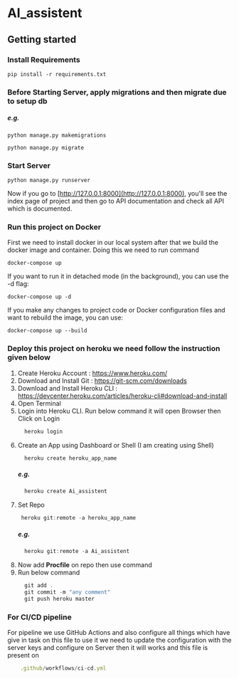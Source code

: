 # AI_assistent
## Getting started

### Install Requirements 
```
pip install -r requirements.txt
```

### Before Starting Server, apply migrations and then migrate due to setup db
##### e.g.
```
python manage.py makemigrations
```
```
python manage.py migrate
```

### Start Server
```
python manage.py runserver
```
Now if you go to [http://127.0.0.1:8000](http://127.0.0.1:8000), you'll see the index page of project and then go to API documentation and check all API which is documented.

### Run this project on Docker
First we need to install docker in our local system after that we build the docker image and container.
Doing this we need to run command 
```
docker-compose up
```
If you want to run it in detached mode (in the background), you can use the -d flag:
```
docker-compose up -d
```
If you make any changes to project code or Docker configuration files and want to rebuild the image, you can use:
```
docker-compose up --build
```

### Deploy this project on heroku we need follow the instruction given below
1. Create Heroku Account : https://www.heroku.com/
2. Download and Install Git : https://git-scm.com/downloads
3. Download and Install Heroku CLI : https://devcenter.heroku.com/articles/heroku-cli#download-and-install
4. Open Terminal
5. Login into Heroku CLI. Run below command it will open Browser then Click on Login 
    ```javascript
      heroku login 
    ```
6. Create an App using Dashboard or Shell (I am creating using Shell)
    ```javascript
      heroku create heroku_app_name
    ```
    ##### e.g.
    ```javascript
      heroku create Ai_assistent
    ```
7. Set Repo
     ```javascript
      heroku git:remote -a heroku_app_name
      ```
    ##### e.g.
    ```javascript
      heroku git:remote -a Ai_assistent
    ```
8. Now add **Procfile** on repo then use command
9. Run below command
    ```javascript
      git add .
      git commit -m "any comment"
      git push heroku master
    ```

### For CI/CD pipeline
For pipeline we use GitHub Actions and also configure all things which have give in task on this file to use it we need to update the configuration with the server keys and configure on Server then it will works and this file is present on 
```javascript
    .github/workflows/ci-cd.yml
```